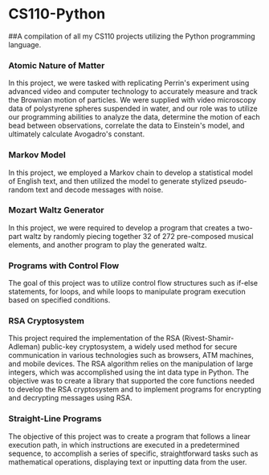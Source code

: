 # CS110-Python
##A compilation of all my CS110 projects utilizing the Python programming language.


### Atomic Nature of Matter
In this project, we were tasked with replicating Perrin's experiment using advanced video and computer technology to accurately measure and track the Brownian motion of particles. We were supplied with video microscopy data of polystyrene spheres suspended in water, and our role was to utilize our programming abilities to analyze the data, determine the motion of each bead between observations, correlate the data to Einstein's model, and ultimately calculate Avogadro's constant.

### Markov Model
In this project, we employed a Markov chain to develop a statistical model of English text, and then utilized the model to generate stylized pseudo-random text and decode messages with noise.

### Mozart Waltz Generator
In this project, we were required to develop a program that creates a two-part waltz by randomly piecing together 32 of 272 pre-composed musical elements, and another program to play the generated waltz.

### Programs with Control Flow
The goal of this project was to utilize control flow structures such as if-else statements, for loops, and while loops to manipulate program execution based on specified conditions.

### RSA Cryptosystem
This project required the implementation of the RSA (Rivest-Shamir-Adleman) public-key cryptosystem, a widely used method for secure communication in various technologies such as browsers, ATM machines, and mobile devices. The RSA algorithm relies on the manipulation of large integers, which was accomplished using the int data type in Python. The objective was to create a library that supported the core functions needed to develop the RSA cryptosystem and to implement programs for encrypting and decrypting messages using RSA.

### Straight-Line Programs
The objective of this project was to create a program that follows a linear execution path, in which instructions are executed in a predetermined sequence, to accomplish a series of specific, straightforward tasks such as mathematical operations, displaying text or inputting data from the user.
